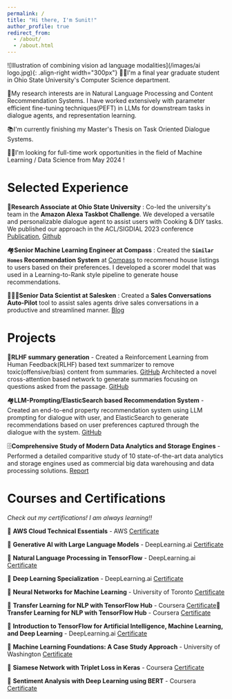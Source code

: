 ```yaml
---
permalink: /
title: "Hi there, I'm Sunit!"
author_profile: true
redirect_from: 
  - /about/
  - /about.html
---
```



![Illustration of combining vision ad language modalities](/images/ai logo.jpg){: .align-right width="300px"}
👨‍💻I'm a final year graduate student in Ohio State University's Computer Science department.

🔬My research interests are in Natural Language Processing and Content Recommendation Systems. I have worked extensively with parameter efficient fine-tuning techniques(PEFT) in LLMs for downstream tasks in dialogue agents, and representation learning.

📚I'm currently finishing my Master's Thesis on Task Oriented Dialogue Systems.

👨‍💼I'm looking for full-time work opportunities in the field of Machine Learning / Data Science from May 2024 !

# Selected Experience
🤖**Research Associate at Ohio State University** : Co-led the university's team in the **Amazon Alexa Taskbot Challenge**. We developed a versatile and personalizable dialogue agent to assist users with Cooking & DIY tasks. We published our approach in the ACL/SIGDIAL 2023 conference [Publication](https://aclanthology.org/2023.sigdial-1.19/), [Github](https://github.com/iwinterknight/TacoBot)

🏘️**Senior Machine Learning Engineer at Compass** : Created the **`Similar Homes` Recommendation System** at [Compass](https://www.compass.com/for-rent/manhattan-ny/) to recommend house listings to users based on their preferences. I developed a scorer model that was used in a Learning-to-Rank style pipeline to generate house recommendations.

🧑🏻‍💼**Senior Data Scientist at Salesken** : Created a **Sales Conversations Auto-Pilot** tool to assist sales agents drive sales conversations in a productive and streamlined manner. [Blog](https://www.salesken.ai/blog/signal-conversation-tracking)

# Projects
🤖**RLHF summary generation** - Created a Reinforcement Learning from Human Feedback(RLHF) based text summarizer to remove toxic(offensive/bias) content from summaries. [GitHub](https://github.com/iwinterknight/RLHF-Summary-Detoxifier)
Architected a novel cross-attention based network to generate summaries focusing on questions asked from the passage. [GitHub](https://github.com/iwinterknight/LLMs_Cross_Task_Colab)

🏘️**LLM-Prompting/ElasticSearch based Recommendation System** - Created an end-to-end property recommendation system using LLM prompting for dialogue with user, and ElasticSearch to generate recommendations based on user preferences captured through the dialogue with the system. [GitHub](https://github.com/iwinterknight/Property-Recommendation-System)

🗄️**Comprehensive Study of Modern Data Analytics and Storage Engines** - Performed a detailed comparitive study of 10 state-of-the-art data analytics and storage engines used as commercial big data warehousing and data processing solutions. [Report](/files/DatabaseSystems.pdf)

# Courses and Certifications
_Check out my certifications! I am always learning!!_

📖 **AWS Cloud Technical Essentials** - AWS [Certificate](/files/aws_cloud_essentials_certificate.pdf)

📖 **Generative AI with Large Language Models** - DeepLearning.ai [Certificate](/files/generative_ai_certificate.pdf)

📖 **Natural Language Processing in TensorFlow** - DeepLearning.ai [Certificate](/files/nlp_in_tensorflow.pdf)

📖 **Deep Learning Specialization** - DeepLearning.ai [Certificate](/files/deep_learning_specialization.pdf)

📖 **Neural Networks for Machine Learning** - University of Toronto [Certificate](/files/neural_networks_in_ml.pdf)

📖 **Transfer Learning for NLP with TensorFlow Hub** - Coursera [Certificate](/files/transfer_learning_tfhub.pdf)📖 **Transfer Learning for NLP with TensorFlow Hub** - Coursera [Certificate](/files/transfer_learning_tfhub.pdf)

📖 **Introduction to TensorFlow for Artificial Intelligence, Machine Learning, and Deep Learning** - DeepLearning.ai [Certificate](/files/intro_to_tf.pdf)

📖 **Machine Learning Foundations: A Case Study Approach** - University of Washington [Certificate](/files/ml_foundations.pdf)

📖 **Siamese Network with Triplet Loss in Keras** - Coursera [Certificate](/files/siamese_network_triplet_loss.pdf)

📖 **Sentiment Analysis with Deep Learning using BERT** - Coursera [Certificate](/files/sentiment_analysis_bert.pdf)



